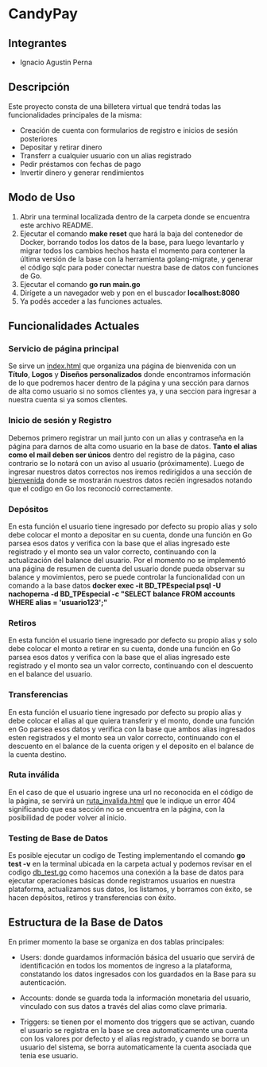# CandyPay
## Integrantes
- Ignacio Agustin Perna

## Descripción
Este proyecto consta de una billetera virtual que tendrá todas las funcionalidades principales de la misma:
- Creación de cuenta con formularios de registro e inicios de sesión posteriores
- Depositar y retirar dinero
- Transferr a cualquier usuario con un alias registrado
- Pedir préstamos con fechas de pago
- Invertir dinero y generar rendimientos

## Modo de Uso
1. Abrir una terminal localizada dentro de la carpeta donde se encuentra este archivo README.
2. Ejecutar el comando **make reset** que hará la baja del contenedor de Docker, borrando todos los datos de la base,
   para luego levantarlo y migrar todos los cambios hechos hasta el momento para contener la última versión de la base
con la herramienta golang-migrate, y generar el código sqlc para poder conectar nuestra base de datos con funciones de
Go.
3. Ejecutar el comando **go run main.go** 
4. Dirígete a un navegador web y pon en el buscador **localhost:8080**
5. Ya podés acceder a las funciones actuales.

## Funcionalidades Actuales
### Servicio de página principal
Se sirve un [index.html](./static/index.html) que organiza una página de bienvenida con un **Título**, **Logos** y **Diseños personalizados** donde encontramos información de lo que podremos hacer dentro de la página y una sección para darnos de alta como usuario si no somos clientes ya, y una seccion para ingresar a nuestra cuenta si ya somos clientes.

### Inicio de sesión y Registro
Debemos primero registrar un mail junto con un alias y contraseña en la página para darnos de alta como usuario en la base de datos. **Tanto el alias como el mail deben ser únicos** dentro del registro de la página, caso contrario se lo notará con un aviso al usuario (próximamente). Luego de ingresar nuestros datos correctos nos iremos redirigidos a una sección de [bienvenida](./static/bienvenida.html) donde se mostrarán nuestros datos recién ingresados notando que el codigo en Go
los reconoció correctamente.

### Depósitos
En esta función el usuario tiene ingresado por defecto su propio alias y solo debe colocar el monto a depositar en su cuenta, donde una función en Go parsea
esos datos y verifica con la base que el alias ingresado este registrado y el monto sea un valor correcto, continuando
con la actualización del balance del usuario. Por el momento no se implementó una página de resumen de cuenta del
usuario donde pueda observar su balance y movimientos, pero se puede controlar la funcionalidad con un comando a la base
datos **docker exec -it BD_TPEspecial psql -U nachoperna -d BD_TPEspecial -c "SELECT balance FROM accounts WHERE alias = 'usuario123';"** 

### Retiros
En esta función el usuario tiene ingresado por defecto su propio alias y solo debe colocar el monto a retirar en su cuenta, donde una función en Go parsea
esos datos y verifica con la base que el alias ingresado este registrado y el monto sea un valor correcto, continuando
con el descuento en el balance del usuario.

### Transferencias
En esta función el usuario tiene ingresado por defecto su propio alias y debe colocar el alias al que quiera transferir y el monto, donde una función en Go parsea
esos datos y verifica con la base que ambos alias ingresados esten registrados y el monto sea un valor correcto, continuando
con el descuento en el balance de la cuenta origen y el deposito en el balance de la cuenta destino.

### Ruta inválida
En el caso de que el usuario ingrese una url no reconocida en el código de la página, se servirá un [ruta_invalida.html](./static/ruta_invalida.html) que le indique un error 404 significando que esa sección no se encuentra en la página, con la posibilidad de poder volver al inicio.

### Testing de Base de Datos
Es posible ejecutar un codigo de Testing implementando el comando **go test -v** en la terminal ubicada en la carpeta
actual y podemos revisar en el codigo [db_test.go](./db_test.go) como hacemos una conexión a la base de datos para
ejecutar operaciones básicas donde registramos usuarios en nuestra plataforma, actualizamos sus datos, los listamos, y
borramos con éxito, se hacen depósitos, retiros y transferencias con éxito.

## Estructura de la Base de Datos
En primer momento la base se organiza en dos tablas principales:

- Users: donde guardamos información básica del usuario que servirá de identificación en todos los momentos de ingreso a
  la plataforma, constatando los datos ingresados con los guardados en la Base para su autenticación.

- Accounts: donde se guarda toda la información monetaria del usuario, vinculado con sus datos a través del alias como
clave primaria.

- Triggers: se tienen por el momento dos triggers que se activan, cuando el usuario se registra en la base se crea
automaticamente una cuenta con los valores por defecto y el alias registrado, y cuando se borra un usuario del sistema,
se borra automaticamente la cuenta asociada que tenia ese usuario.

